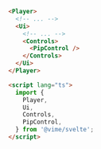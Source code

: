 ```html {6,16} title="example.svelte"
<Player>
  <!-- ... -->
  <Ui>
    <!-- ... -->
    <Controls>
      <PipControl />
    </Controls>
  </Ui>
</Player>

<script lang="ts">
  import {
    Player,
    Ui,
    Controls,
    PipControl,
  } from '@vime/svelte';
</script>
```
